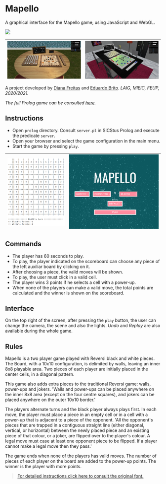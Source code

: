 # Mapello 

A graphical interface for the Mapello game, using JavaScript and WebGL.

![](demo.gif)                                  

|![](/src/images/LAIG3_T01_G03_4.png) | ![](/src/images/LAIG3_T01_G03_3.png) |
|----|----|

A project developed by [Diana Freitas](https://github.com/dianaamfr) and [Eduardo Brito](https://github.com/edurbrito).
*LAIG, MIEIC, FEUP, 2020/2021.*

*The full Prolog game can be consulted [here](https://github.com/dianaamfr/PLOG_FEUP-Mapello).*

## Instructions

- Open `prolog` directory. Consult `server.pl` in SICStus Prolog and execute the predicate `server`.
- Open your browser and select the game configuration in the main menu.
- Start the game by pressing `play`.

![](/src/images/plog.png) | ![](/src/images/LAIG3_T01_G03_1.png) |
|----|----|

## Commands
* The player has 60 seconds to play.
* To play, the player indicated on the scoreboard can choose any piece of the left auxiliar board by clicking on it.
* After choosing a piece, the valid moves will be shown.
* To play, the user must click in a valid cell.
* The player wins 3 points if he selects a cell with a power-up.
* When none of the players can make a valid move, the total points are calculated and the winner is shown on the scoreboard.

## Interface

On the top right of the screen, after pressing the `play` button, the user can change the camera, the scene and also the lights. 
*Undo* and *Replay* are also available during the whole game.

## Rules
Mapello is a two player game played with Reversi black and white pieces. The Board, with a 10x10 configuration, is delimited by walls, leaving an inner 8x8 playable area.  Two pieces of each player are initially placed in the center cells, in a diagonal pattern. 

This game also adds extra pieces to the traditional Reversi game: walls, power-ups and jokers.
'Walls and power-ups can be placed anywhere on the inner 8x8 area (except on the four centre squares), and jokers can be placed anywhere on the outer 10x10 border.' 

The players alternate turns and the black player always plays first. In each move, the player must place a piece in an empty cell or in a cell with a power-up that is adjacent to a piece of the opponent. 
'All the opponent's pieces that are trapped in a contiguous straight line (either diagonal, vertical, or horizontal) between the newly placed piece and an existing piece of that colour, or a joker, are flipped over to the player's colour. A legal move must case at least one opponent piece to be flipped. If a player cannot make a legal move then they pass.'

The game ends when none of the players has valid moves. The number of pieces of each player on the board are added to the power-up points. The winner is the player with more points.

> [For detailed instructions click here to consult the original font.](https://boardgamegeek.com/boardgame/131567/mapello)

